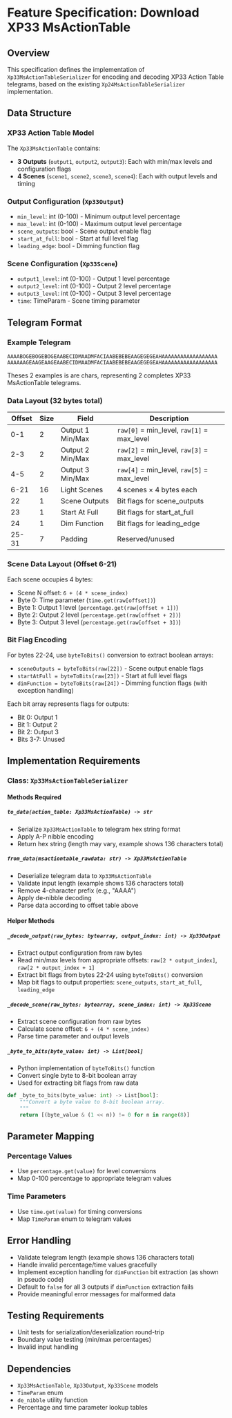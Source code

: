 # Feature Specification: Download XP33 MsActionTable

## Overview
This specification defines the implementation of `Xp33MsActionTableSerializer` for encoding and decoding XP33 Action Table telegrams, based on the existing `Xp24MsActionTableSerializer` implementation.

## Data Structure

### XP33 Action Table Model
The `Xp33MsActionTable` contains:
- **3 Outputs** (`output1`, `output2`, `output3`): Each with min/max levels and configuration flags
- **4 Scenes** (`scene1`, `scene2`, `scene3`, `scene4`): Each with output levels and timing

### Output Configuration (`Xp33Output`)
- `min_level`: int (0-100) - Minimum output level percentage
- `max_level`: int (0-100) - Maximum output level percentage
- `scene_outputs`: bool - Scene output enable flag
- `start_at_full`: bool - Start at full level flag
- `leading_edge`: bool - Dimming function flag

### Scene Configuration (`Xp33Scene`)
- `output1_level`: int (0-100) - Output 1 level percentage
- `output2_level`: int (0-100) - Output 2 level percentage
- `output3_level`: int (0-100) - Output 3 level percentage
- `time`: TimeParam - Scene timing parameter

## Telegram Format

### Example Telegram
```
AAAABOGEBOGEBOGEAABECIDMAADMFACIAABEBEBEAAGEGEGEAHAAAAAAAAAAAAAAAAAA
AAAAAAGEAAGEAAGEAABECIDMAADMFACIAABEBEBEAAGEGEGEAHAAAAAAAAAAAAAAAAAA
```
Theses 2 examples is are chars, representing 2 completes XP33 MsActionTable telegrams.

### Data Layout (32 bytes total)

| Offset | Size | Field | Description |
|--------|------|-------|-------------|
| 0-1    | 2    | Output 1 Min/Max | `raw[0]` = min_level, `raw[1]` = max_level |
| 2-3    | 2    | Output 2 Min/Max | `raw[2]` = min_level, `raw[3]` = max_level |
| 4-5    | 2    | Output 3 Min/Max | `raw[4]` = min_level, `raw[5]` = max_level |
| 6-21   | 16   | Light Scenes | 4 scenes × 4 bytes each |
| 22     | 1    | Scene Outputs | Bit flags for scene_outputs |
| 23     | 1    | Start At Full | Bit flags for start_at_full |
| 24     | 1    | Dim Function | Bit flags for leading_edge |
| 25-31  | 7    | Padding | Reserved/unused |

### Scene Data Layout (Offset 6-21)
Each scene occupies 4 bytes:
- Scene N offset: `6 + (4 * scene_index)`
- Byte 0: Time parameter (`time.get(raw[offset])`)
- Byte 1: Output 1 level (`percentage.get(raw[offset + 1])`)
- Byte 2: Output 2 level (`percentage.get(raw[offset + 2])`)
- Byte 3: Output 3 level (`percentage.get(raw[offset + 3])`)

### Bit Flag Encoding
For bytes 22-24, use `byteToBits()` conversion to extract boolean arrays:
- `sceneOutputs = byteToBits(raw[22])` - Scene output enable flags
- `startAtFull = byteToBits(raw[23])` - Start at full level flags
- `dimFunction = byteToBits(raw[24])` - Dimming function flags (with exception handling)

Each bit array represents flags for outputs:
- Bit 0: Output 1
- Bit 1: Output 2
- Bit 2: Output 3
- Bits 3-7: Unused

## Implementation Requirements

### Class: `Xp33MsActionTableSerializer`

#### Methods Required

##### `to_data(action_table: Xp33MsActionTable) -> str`
- Serialize `Xp33MsActionTable` to telegram hex string format
- Apply A-P nibble encoding
- Return hex string (length may vary, example shows 136 characters total)

##### `from_data(msactiontable_rawdata: str) -> Xp33MsActionTable`
- Deserialize telegram data to `Xp33MsActionTable`
- Validate input length (example shows 136 characters total)
- Remove 4-character prefix (e.g., "AAAA")
- Apply de-nibble decoding
- Parse data according to offset table above

#### Helper Methods

##### `_decode_output(raw_bytes: bytearray, output_index: int) -> Xp33Output`
- Extract output configuration from raw bytes
- Read min/max levels from appropriate offsets: `raw[2 * output_index]`, `raw[2 * output_index + 1]`
- Extract bit flags from bytes 22-24 using `byteToBits()` conversion
- Map bit flags to output properties: `scene_outputs`, `start_at_full`, `leading_edge`

##### `_decode_scene(raw_bytes: bytearray, scene_index: int) -> Xp33Scene`
- Extract scene configuration from raw bytes
- Calculate scene offset: `6 + (4 * scene_index)`
- Parse time parameter and output levels

##### `_byte_to_bits(byte_value: int) -> List[bool]`
- Python implementation of `byteToBits()` function
- Convert single byte to 8-bit boolean array
- Used for extracting bit flags from raw data

```python
def _byte_to_bits(byte_value: int) -> List[bool]:
    """Convert a byte value to 8-bit boolean array.
    """
    return [(byte_value & (1 << n)) != 0 for n in range(8)]
```

## Parameter Mapping

### Percentage Values
- Use `percentage.get(value)` for level conversions
- Map 0-100 percentage to appropriate telegram values

### Time Parameters
- Use `time.get(value)` for timing conversions
- Map `TimeParam` enum to telegram values

## Error Handling
- Validate telegram length (example shows 136 characters total)
- Handle invalid percentage/time values gracefully
- Implement exception handling for `dimFunction` bit extraction (as shown in pseudo code)
- Default to `false` for all 3 outputs if `dimFunction` extraction fails
- Provide meaningful error messages for malformed data

## Testing Requirements
- Unit tests for serialization/deserialization round-trip
- Boundary value testing (min/max percentages)
- Invalid input handling

## Dependencies
- `Xp33MsActionTable`, `Xp33Output`, `Xp33Scene` models
- `TimeParam` enum
- `de_nibble` utility function
- Percentage and time parameter lookup tables